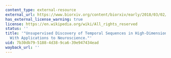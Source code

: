 ```yaml
---
content_type: external-resource
external_url: https://www.biorxiv.org/content/biorxiv/early/2018/03/02/273128.full.pdf
has_external_license_warning: true
license: https://en.wikipedia.org/wiki/All_rights_reserved
status: ''
title: '"Unsupervised Discovery of Temporal Sequences in High-Dimensional Datasets,
  With Applications to Neuroscience."'
uid: 7b30db79-5188-4d38-9ca6-39e947434ead
wayback_url: ''
---
```

